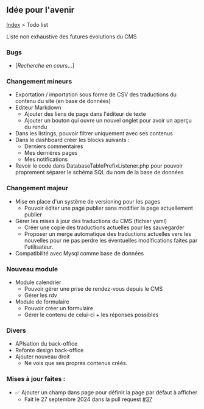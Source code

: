 ## Idée pour l'avenir

[Index](../index.md) > Todo list

Liste non exhaustive des futures évolutions du CMS

### Bugs
* [*Recherche en cours*...]

### Changement mineurs
* Exportation / importation sous forme de CSV des traductions du contenu du site (en base de données)
* Editeur Markdown
  * Ajouter des liens de page dans l'éditeur de texte
  * Ajouter un bouton qui ouvre un nouvel onglet pour avoir un aperçu du rendu
* Dans les listings, pouvoir filtrer uniquement avec ses contenus
* Dans le dashboard créer les blocks suivants :
  * Derniers commentaires
  * Mes dernières pages
  * Mes notifications
* Revoir le code dans DatabaseTablePrefixListener.php pour pouvoir proprement séparer le schéma SQL du nom de la base de données

### Changement majeur
* Mise en place d'un système de versioning pour les pages
  * Pouvoir éditer une page publier sans modifier la page actuellement publier
* Gérer les mises à jour des traductions du CMS (fichier yaml)
  * Créer une copie des traductions actuelles pour les sauvegarder
  * Proposer un merge automatique des traductions actuelles vers les nouvelles pour ne pas perdre les éventuelles modifications faites par l'utilisateur.
* Compatibilité avec Mysql comme base de données

### Nouveau module
* Module calendrier
  * Pouvoir gérer une prise de rendez-vous depuis le CMS
  * Gérer les rdv
* Module de formulaire
  * Pouvoir créer un formulaire
  * Gérer le contenu de celui-ci + les réponses possibles

### Divers
 * APIsation du back-office
 * Refonte design back-office
 * Ajouter nouveau droit
   * Ne vois que ses propres contenus créés.

### Mises à jour faites :
* ✅ Ajouter un champ dans page pour définir la page par défaut à afficher
  * Fait le 27 septembre 2024 dans la pull request [#37]( https://github.com/counteraccro/natheo/pull/37)